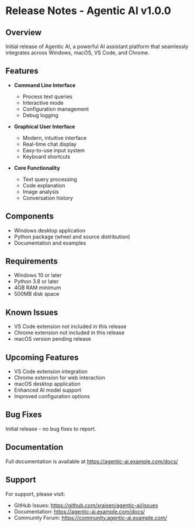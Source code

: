 # Release Notes - Agentic AI v1.0.0

## Overview
Initial release of Agentic AI, a powerful AI assistant platform that seamlessly integrates across Windows, macOS, VS Code, and Chrome.

## Features
- **Command Line Interface**
  - Process text queries
  - Interactive mode
  - Configuration management
  - Debug logging

- **Graphical User Interface**
  - Modern, intuitive interface
  - Real-time chat display
  - Easy-to-use input system
  - Keyboard shortcuts

- **Core Functionality**
  - Text query processing
  - Code explanation
  - Image analysis
  - Conversation history

## Components
- Windows desktop application
- Python package (wheel and source distribution)
- Documentation and examples

## Requirements
- Windows 10 or later
- Python 3.8 or later
- 4GB RAM minimum
- 500MB disk space

## Known Issues
- VS Code extension not included in this release
- Chrome extension not included in this release
- macOS version pending release

## Upcoming Features
- VS Code extension integration
- Chrome extension for web interaction
- macOS desktop application
- Enhanced AI model support
- Improved configuration options

## Bug Fixes
Initial release - no bug fixes to report.

## Documentation
Full documentation is available at https://agentic-ai.example.com/docs/

## Support
For support, please visit:
- GitHub Issues: https://github.com/xraisen/agentic-ai/issues
- Documentation: https://agentic-ai.example.com/docs/
- Community Forum: https://community.agentic-ai.example.com/ 